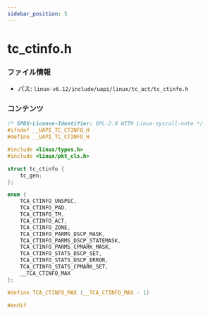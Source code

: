 ```yaml
---
sidebar_position: 5
---
```

# tc_ctinfo.h

### ファイル情報

- パス: `linux-v6.12/include/uapi/linux/tc_act/tc_ctinfo.h`

### コンテンツ

```h
/* SPDX-License-Identifier: GPL-2.0 WITH Linux-syscall-note */
#ifndef __UAPI_TC_CTINFO_H
#define __UAPI_TC_CTINFO_H

#include <linux/types.h>
#include <linux/pkt_cls.h>

struct tc_ctinfo {
	tc_gen;
};

enum {
	TCA_CTINFO_UNSPEC,
	TCA_CTINFO_PAD,
	TCA_CTINFO_TM,
	TCA_CTINFO_ACT,
	TCA_CTINFO_ZONE,
	TCA_CTINFO_PARMS_DSCP_MASK,
	TCA_CTINFO_PARMS_DSCP_STATEMASK,
	TCA_CTINFO_PARMS_CPMARK_MASK,
	TCA_CTINFO_STATS_DSCP_SET,
	TCA_CTINFO_STATS_DSCP_ERROR,
	TCA_CTINFO_STATS_CPMARK_SET,
	__TCA_CTINFO_MAX
};

#define TCA_CTINFO_MAX (__TCA_CTINFO_MAX - 1)

#endif

```
